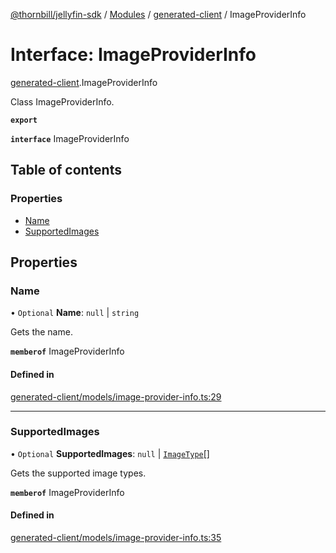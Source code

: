 [@thornbill/jellyfin-sdk](../README.md) / [Modules](../modules.md) / [generated-client](../modules/generated_client.md) / ImageProviderInfo

# Interface: ImageProviderInfo

[generated-client](../modules/generated_client.md).ImageProviderInfo

Class ImageProviderInfo.

**`export`**

**`interface`** ImageProviderInfo

## Table of contents

### Properties

- [Name](generated_client.ImageProviderInfo.md#name)
- [SupportedImages](generated_client.ImageProviderInfo.md#supportedimages)

## Properties

### Name

• `Optional` **Name**: ``null`` \| `string`

Gets the name.

**`memberof`** ImageProviderInfo

#### Defined in

[generated-client/models/image-provider-info.ts:29](https://github.com/thornbill/jellyfin-sdk-typescript/blob/029620a/src/generated-client/models/image-provider-info.ts#L29)

___

### SupportedImages

• `Optional` **SupportedImages**: ``null`` \| [`ImageType`](../enums/generated_client.ImageType.md)[]

Gets the supported image types.

**`memberof`** ImageProviderInfo

#### Defined in

[generated-client/models/image-provider-info.ts:35](https://github.com/thornbill/jellyfin-sdk-typescript/blob/029620a/src/generated-client/models/image-provider-info.ts#L35)
